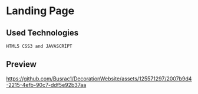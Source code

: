 # Landing Page

## Used Technologies

````
HTML5 CSS3 and JAVASCRİPT
````

## Preview

https://github.com/Busrac1/DecorationWebsite/assets/125571297/2007b9d4-2215-4efb-90c7-ddf5e92b37aa

